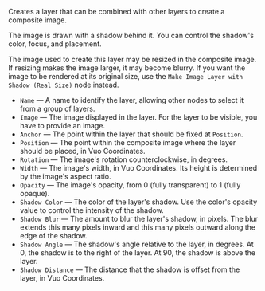 Creates a layer that can be combined with other layers to create a composite image.

The image is drawn with a shadow behind it.  You can control the shadow's color, focus, and placement.

The image used to create this layer may be resized in the composite image. If resizing makes the image larger, it may become blurry. If you want the image to be rendered at its original size, use the `Make Image Layer with Shadow (Real Size)` node instead.

   - `Name` — A name to identify the layer, allowing other nodes to select it from a group of layers.
   - `Image` — The image displayed in the layer. For the layer to be visible, you have to provide an image.
   - `Anchor` — The point within the layer that should be fixed at `Position`.
   - `Position` — The point within the composite image where the layer should be placed, in Vuo Coordinates.
   - `Rotation` — The image's rotation counterclockwise, in degrees.
   - `Width` — The image's width, in Vuo Coordinates. Its height is determined by the image's aspect ratio.
   - `Opacity` — The image's opacity, from 0 (fully transparent) to 1 (fully opaque).
   - `Shadow Color` — The color of the layer's shadow.  Use the color's opacity value to control the intensity of the shadow.
   - `Shadow Blur` — The amount to blur the layer's shadow, in pixels.  The blur extends this many pixels inward and this many pixels outward along the edge of the shadow.
   - `Shadow Angle` — The shadow's angle relative to the layer, in degrees. At 0, the shadow is to the right of the layer. At 90, the shadow is above the layer.
   - `Shadow Distance` — The distance that the shadow is offset from the layer, in Vuo Coordinates.
